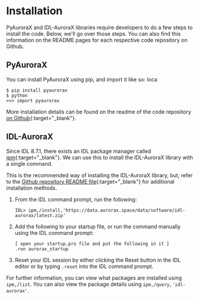 # Installation

PyAuroraX and IDL-AuroraX libraries require developers to do a few steps to install the code. Below, we'll go over those steps. You can also find this information on the README pages for each respective code repository on Github.

## PyAuroraX

You can install PyAuroraX using pip, and import it like so:
loca
```
$ pip install pyaurorax
$ python
>>> import pyaurorax
```

More installation details can be found on the readme of the code repository [on Github](https://github.com/aurorax-space/pyaurorax){:target="_blank"}.

## IDL-AuroraX

Since IDL 8.7.1, there exists an IDL package manager called [ipm](https://www.l3harrisgeospatial.com/docs/ipm.html#INSTALL){:target="_blank"}. We can use this to install the IDL-AuroraX library with a single command. 

This is the recommended way of installing the IDL-AuroraX library, but, refer to the [Github repository README file](https://github.com/aurorax-space/idl-aurorax){:target="_blank"} for additional installation methods.

1. From the IDL command prompt, run the following:

    ```idl
    IDL> ipm,/install,'https://data.aurorax.space/data/software/idl-aurorax/latest.zip'
    ```

2. Add the following to your startup file, or run the command manually using the IDL command prompt:

    ```
    [ open your startup.pro file and put the following in it ]
    .run aurorax_startup
    ```

3. Reset your IDL session by either clicking the Reset button in the IDL editor or by typing `.reset` into the IDL command prompt.

For further information, you can view what packages are installed using `ipm,/list`. You can also view the package details using `ipm,/query,'idl-aurorax'`.
